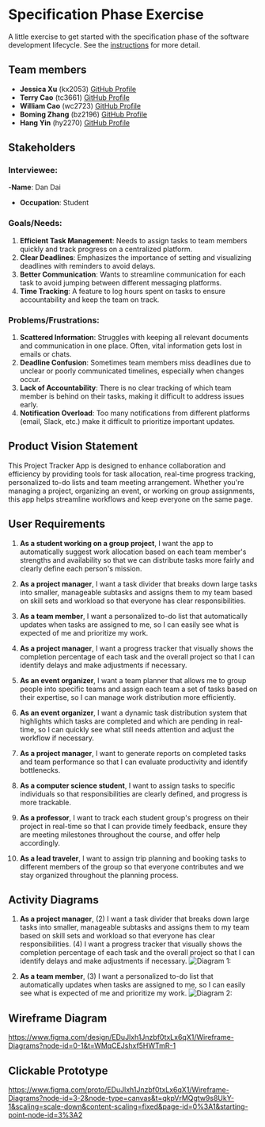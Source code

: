 # Specification Phase Exercise

A little exercise to get started with the specification phase of the software development lifecycle. See the [instructions](instructions.md) for more detail.

## Team members

- **Jessica Xu** (kx2053) [GitHub Profile](https://github.com/Jessicakk0711)
- **Terry Cao** (tc3661) [GitHub Profile](https://github.com/cao-exe)
- **William Cao** (wc2723) [GitHub Profile](https://github.com/FriedBananaBan)
- **Boming Zhang** (bz2196) [GitHub Profile](https://github.com/BomingZhang-coder)
- **Hang Yin** (hy2270) [GitHub Profile](https://github.com/Popilopi168)


## Stakeholders

### Interviewee:
-**Name**: Dan Dai
- **Occupation**: Student
### Goals/Needs:
1. **Efficient Task Management**: Needs to assign tasks to team members quickly and track progress on a centralized platform.
2. **Clear Deadlines**: Emphasizes the importance of setting and visualizing deadlines with reminders to avoid delays.
3. **Better Communication**: Wants to streamline communication for each task to avoid jumping between different messaging platforms.
4. **Time Tracking**: A feature to log hours spent on tasks to ensure accountability and keep the team on track.
### Problems/Frustrations:
1. **Scattered Information**: Struggles with keeping all relevant documents and communication in one place. Often, vital information gets lost in emails or chats.
2. **Deadline Confusion**: Sometimes team members miss deadlines due to unclear or poorly communicated timelines, especially when changes occur.
3. **Lack of Accountability**: There is no clear tracking of which team member is behind on their tasks, making it difficult to address issues early.
4. **Notification Overload**: Too many notifications from different platforms (email, Slack, etc.) make it difficult to prioritize important updates.


## Product Vision Statement

This Project Tracker App is designed to enhance collaboration and efficiency by providing tools for task allocation, real-time progress tracking, personalized to-do lists and team meeting arrangement. Whether you're managing a project, organizing an event, or working on group assignments, this app helps streamline workflows and keep everyone on the same page.

## User Requirements

1. **As a student working on a group project**, I want the app to automatically suggest work allocation based on each team member's strengths and availability so that we can distribute tasks more fairly and clearly define each person's mission.

2. **As a project manager**, I want a task divider that breaks down large tasks into smaller, manageable subtasks and assigns them to my team based on skill sets and workload so that everyone has clear responsibilities.

3. **As a team member**, I want a personalized to-do list that automatically updates when tasks are assigned to me, so I can easily see what is expected of me and prioritize my work.

4. **As a project manager**, I want a progress tracker that visually shows the completion percentage of each task and the overall project so that I can identify delays and make adjustments if necessary.

5. **As an event organizer**, I want a team planner that allows me to group people into specific teams and assign each team a set of tasks based on their expertise, so I can manage work distribution more efficiently.

6. **As an event organizer**, I want a dynamic task distribution system that highlights which tasks are completed and which are pending in real-time, so I can quickly see what still needs attention and adjust the workflow if necessary.

7. **As a project manager**, I want to generate reports on completed tasks and team performance so that I can evaluate productivity and identify bottlenecks.

8. **As a computer science student**, I want to assign tasks to specific individuals so that responsibilities are clearly defined, and progress is more trackable.

9. **As a professor**, I want to track each student group's progress on their project in real-time so that I can provide timely feedback, ensure they are meeting milestones throughout the course, and offer help accordingly.

10. **As a lead traveler**, I want to assign trip planning and booking tasks to different members of the group so that everyone contributes and we stay organized throughout the planning process.


## Activity Diagrams

1. **As a project manager**, 
    (2) I want a task divider that breaks down large tasks into smaller, manageable subtasks and assigns them to my team based on skill sets and workload so that everyone has clear responsibilities. 
    (4) I want a progress tracker that visually shows the completion percentage of each task and the overall project so that I can identify delays and make adjustments if necessary. 
    ![Diagram 1: ](/Screenshot%202024-09-24%20at%201.39.21 AM.png)

2. **As a team member**, 
    (3) I want a personalized to-do list that automatically updates when tasks are assigned to me, so I can easily see what is expected of me and prioritize my work.
    ![Diagram 2: ](/Screenshot%202024-09-24%20at%202.47.01 AM.png)

## Wireframe Diagram

https://www.figma.com/design/EDuJlxh1Jnzbf0txLx6qX1/Wireframe-Diagrams?node-id=0-1&t=WMqCEJshxf5HWTmR-1

## Clickable Prototype

https://www.figma.com/proto/EDuJlxh1Jnzbf0txLx6qX1/Wireframe-Diagrams?node-id=3-2&node-type=canvas&t=qkpVrMQgtw9s8UkY-1&scaling=scale-down&content-scaling=fixed&page-id=0%3A1&starting-point-node-id=3%3A2